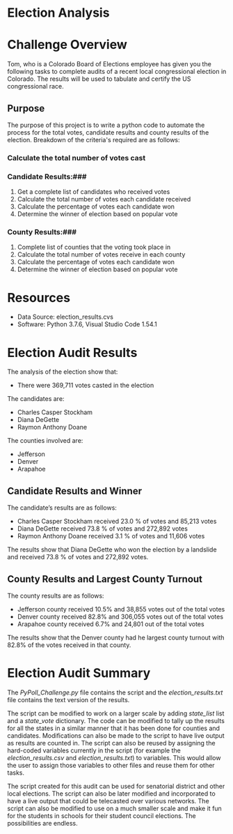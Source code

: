 # Election Analysis

# Challenge Overview
Tom, who is a Colorado Board of Elections employee has given you the following tasks to complete audits of a recent local congressional election in Colorado.  The results will be used to tabulate and certify the US congressional race.

## Purpose
The purpose of this project is to write a python code to automate the process for the total votes, candidate results and county results of the election.  Breakdown of the criteria's required are as follows:

### Calculate the total number of votes cast ###

### Candidate Results:###
1. Get a complete list of candidates who received votes
2. Calculate the total number of votes each candidate received
3. Calculate the percentage of votes each candidate won
4. Determine the winner of election based on popular vote

### County Results:###
1. Complete list of counties that the voting took place in
2. Calculate the total number of votes receive in each county
3. Calculate the percentage of votes each candidate won
4. Determine the winner of election based on popular vote

# Resources
- Data Source: election_results.cvs
- Software: Python 3.7.6, Visual Studio Code 1.54.1

# Election Audit Results
The analysis of the election show that:
- There were 369,711 votes casted in the election

The candidates are:
-   Charles Casper Stockham
-   Diana DeGette
-   Raymon Anthony Doane

The counties involved are:
-	Jefferson
-	Denver
-	Arapahoe

## Candidate Results and Winner
The candidate’s results are as follows:
-   Charles Casper Stockham received 23.0 % of votes and 85,213 votes
-   Diana DeGette received 73.8 % of votes and 272,892 votes
-   Raymon Anthony Doane received 3.1 % of votes and 11,606 votes

The results show that Diana DeGette who won the election by a landslide and received 73.8 % of votes and 272,892 votes.

## County Results and Largest County Turnout
The county results are as follows:
-	Jefferson county received 10.5% and 38,855 votes out of the total votes
-	Denver county received 82.8% and 306,055 votes out of the total votes
-	Arapahoe county received 6.7% and 24,801 out of the total votes

The results show that the Denver county had he largest county turnout with 82.8% of the votes received in that county.

# Election Audit Summary
The *PyPoll_Challenge.py* file contains the script and the *election_results.txt* file contains the text version of the results. 

The script can be modified to work on a larger scale by adding *state_list* list and a *state_vote* dictionary.  The code can be modified to tally up the results for all the states in a similar manner that it has been done for counties and candidates.  Modifications can also be made to the script to have live output as results are counted in.  The script can also be reused by assigning the hard-coded variables currently in the script (for example the *election_results.csv* and *election_results.txt*) to variables.  This would allow the user to assign those variables to other files and reuse them for other tasks.  

The script created for this audit can be used for senatorial district and other local elections.  The script can also be later modified and incorporated to have a live output that could be telecasted over various networks.  The script can also be modified to use on a much smaller scale and make it fun for the students in schools for their student council elections.  The possibilities are endless.  
